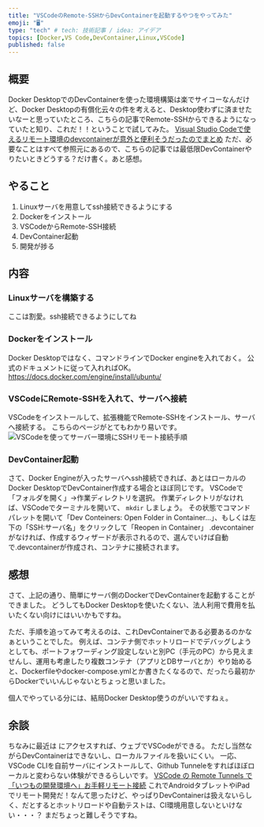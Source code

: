 ```yaml
---
title: "VSCodeのRemote-SSHからDevContainerを起動するやつをやってみた"
emoji: "🖥️"
type: "tech" # tech: 技術記事 / idea: アイデア
topics: [Docker,VS Code,DevContainer,Linux,VSCode]
published: false
---
```


## 概要
Docker DesktopでのDevContainerを使った環境構築は楽でサイコーなんだけど、Docker Desktopの有償化云々の件を考えると、Desktop使わずに済ませたいなーと思っていたところ、こちらの記事でRemote-SSHからできるようになっていたと知り、これだ！！ということで試してみた。
[Visual Studio Codeで使えるリモート環境のdevcontainerが意外と便利そうだったのでまとめ](https://zenn.dev/bells17/articles/remote-ssh-devcontainer)
ただ、必要なことはすべて参照元にあるので、こちらの記事では最低限DevContainerやりたいときどうする？だけ書く。あと感想。

## やること
1. Linuxサーバを用意してssh接続できるようにする
1. Dockerをインストール
1. VSCodeからRemote-SSH接続
1. DevContainer起動
1. 開発が捗る

## 内容

### Linuxサーバを構築する
ここは割愛。ssh接続できるようにしてね

### Dockerをインストール
Docker Desktopではなく、コマンドラインでDocker engineを入れておく。
公式のドキュメントに従って入れればOK。
https://docs.docker.com/engine/install/ubuntu/

### VSCodeにRemote-SSHを入れて、サーバへ接続
VSCodeをインストールして、拡張機能でRemote-SSHをインストール、サーバへ接続する。
こちらのページがとてもわかり易いです。
![VSCodeを使ってサーバー環境にSSHリモート接続手順](https://blog.masuyoshi.com/vscode%E3%82%92%E4%BD%BF%E3%81%A3%E3%81%A6%E3%82%B5%E3%83%BC%E3%83%90%E3%83%BC%E7%92%B0%E5%A2%83%E3%81%ABssh%E3%83%AA%E3%83%A2%E3%83%BC%E3%83%88%E6%8E%A5%E7%B6%9A%E6%89%8B%E9%A0%86/)

### DevContainer起動
さて、Docker Engineが入ったサーバへssh接続できれば、あとはローカルのDocker DesktopでDevContainer作成する場合とほぼ同じです。
VSCodeで「フォルダを開く」→作業ディレクトリを選択。
作業ディレクトリがなければ、VSCodeでターミナルを開いて、 `mkdir` しましょう。
その状態でコマンドパレットを開いて「Dev Conteiners: Open Folder in Container...」、もしくは左下の「SSH:サーバ名」をクリックして「Reopen in Container」
.devcontainerがなければ、作成するウィザードが表示されるので、選んでいけば自動で.devcontainerが作成され、コンテナに接続されます。

## 感想
さて、上記の通り、簡単にサーバ側のDockerでDevContainerを起動することができました。
どうしてもDocker Desktopを使いたくない、法人利用で費用を払いたくない向けにはいいかもですね。

ただ、手順を追ってみて考えるのは、これDevContainerである必要あるのかなぁということでした。
例えば、コンテナ側でホットリロードでデバッグしようとしても、ポートフォワーディング設定しないと別PC（手元のPC）から見えませんし、運用も考慮したり複数コンテナ（アプリとDBサーバとか）やり始めると、Dockerfileやdocker-compose.ymlとか書きたくなるので、だったら最初からDockerでいいんじゃないとちょっと思いました。

個人でやっている分には、結局Docker Desktop使うのがいいですねぇ。

## 余談
ちなみに最近は [](https://vscode.dev) にアクセスすれば、ウェブでVSCodeができる。
ただし当然ながらDevContainerはできないし、ローカルファイルを扱いにくい。
一応、VSCode CLIを自前サーバにインストールして、Github Tunneleをすればほぼローカルと変わらない体験ができるらしいです。
[VSCode の Remote Tunnels で「いつもの開発環境へ」お手軽リモート接続](https://zenn.dev/hankei6km/articles/connect-my-machine-via-vscode-remote-tunne)
これでAndroidタブレットやiPadでリモート開発だ！なんて思ったけど、やっぱりDevContainerは扱えないらしく、だとするとホットリロードや自動テストは、CI環境用意しないといけない・・・？
まだちょっと難しそうですね。